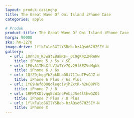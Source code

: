 ```yaml
---
layout: produk-casinghp
title: The Great Wave Of Oni Island iPhone Case
categories: apple

# Produk
product-title: The Great Wave Of Oni Island iPhone Case
harga: 90000
sku: hn-3270
image-drive: 1flkFaloSGIlYSBeb-hzAQsd67HZSEY-N
gallery:
  - url: 1OnnJm_KJwatEBamRs-_0C9gK4zZMReWw
    title: iPhone 5 / 5s / SE
  - url: 1F0vA1TMsXfLVJxTYv7Qv29f8PZVdMgbk
    title: iPhone 6 / 6s
  - url: 1QfZ9jhggYbZpkDLbD8i71IuuTPvGJZ-d
    title: iPhone 6 Plus / 6s Plus
  - url: 1YG9Hefd0OQoleqcivjhZxtR-h2HD0PFb
    title: iPhone 7 / 8
  - url: 1RPWTKDlvqqBcWInoPebcJSe4lthwGZOl
    title: iPhone 7 Plus / 8 Plus
  - url: 1flkFaloSGIlYSBeb-hzAQsd67HZSEY-N
    title: iPhone X
---
```

